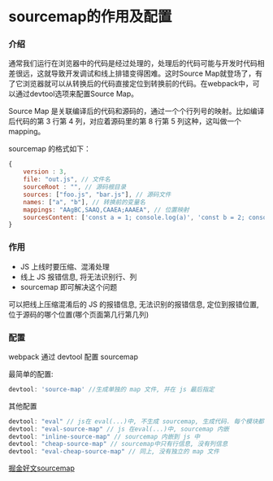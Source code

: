 
# sourcemap的作用及配置

### 介绍
通常我们运行在浏览器中的代码是经过处理的，处理后的代码可能与开发时代码相差很远，这就导致开发调试和线上排错变得困难。这时Source Map就登场了，有了它浏览器就可以从转换后的代码直接定位到转换前的代码。在webpack中，可以通过devtool选项来配置Source Map。

Source Map 是关联编译后的代码和源码的，通过一个个行列号的映射。比如编译后代码的第 3 行第 4 列，对应着源码里的第 8 行第 5 列这种，这叫做一个 mapping。

sourcemap 的格式如下：

``` js 
{
    version : 3,
    file: "out.js", // 文件名
    sourceRoot : "", // 源码根目录
    sources: ["foo.js", "bar.js"], // 源码文件
    names: ["a", "b"], // 转换前的变量名
    mappings: "AAgBC,SAAQ,CAAEA;AAAEA", // 位置映射
    sourcesContent: ['const a = 1; console.log(a)', 'const b = 2; console.log(b)']// 每个 sources 对应的源码的内容
}
```
### 作用
- JS 上线时要压缩、混淆处理
- 线上 JS 报错信息, 将无法识别行、列
- sourcemap 即可解决这个问题

可以把线上压缩混淆后的 JS 的报错信息, 无法识别的报错信息, 定位到报错位置, 位于源码的哪个位置(哪个页面第几行第几列)

### 配置
webpack 通过 devtool 配置 sourcemap

最简单的配置: 

``` js 
devtool: 'source-map' //生成单独的 map 文件, 并在 js 最后指定
```

其他配置
``` js 
devtool: "eval" // js在 eval(...)中, 不生成 sourcemap, 生成代码. 每个模块都被eval(...)执行, 并且存在@sourceURL
devtool: "eval-source-map" // js 在eval(...)中, sourcemap 内嵌
devtool: "inline-source-map" // sourcemap 内嵌到 js 中
devtool: "cheap-source-map" // sourcemap中只有行信息, 没有列信息
devtool: "eval-cheap-source-map" // 同上, 没有独立的 map 文件
```

[掘金好文sourcemap](https://juejin.cn/post/7136049758837145630)